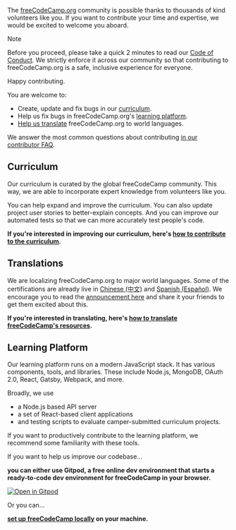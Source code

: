 The [freeCodeCamp.org](https://freecodecamp.org) community is possible thanks to thousands of kind volunteers like you. If you want to contribute your time and expertise, we would be excited to welcome you aboard.

> [!NOTE]
> Before you proceed, please take a quick 2 minutes to read our [Code of Conduct](https://www.freecodecamp.org/code-of-conduct). We strictly enforce it across our community so that contributing to freeCodeCamp.org is a safe, inclusive experience for everyone.

Happy contributing.

You are welcome to:

- Create, update and fix bugs in our [curriculum](#curriculum).
- Help us fix bugs in freeCodeCamp.org's [learning platform](#learning-platform).
- [Help us translate](#translations) freeCodeCamp.org to world languages.

We answer the most common questions about contributing [in our contributor FAQ](/FAQ.md).

## Curriculum

Our curriculum is curated by the global freeCodeCamp community. This way, we are able to incorporate expert knowledge from volunteers like you.

You can help expand and improve the curriculum. You can also update project user stories to better-explain concepts. And you can improve our automated tests so that we can more accurately test people's code.

**If you're interested in improving our curriculum, here's [how to contribute to the curriculum](how-to-work-on-coding-challenges.md).**

## Translations

We are localizing freeCodeCamp.org to major world languages. Some of the certifications are already live in [Chinese (中文)](https://chinese.freecodecamp.org/learn) and [Spanish (Español)](https://www.freecodecamp.org/espanol/learn/). We encourage you to read the [announcement here](https://www.freecodecamp.org/news/world-language-translation-effort) and share it your friends to get them excited about this.

**If you're interested in translating, here's [how to translate freeCodeCamp's resources](how-to-translate-files.md).**

## Learning Platform

Our learning platform runs on a modern JavaScript stack. It has various components, tools, and libraries. These include Node.js, MongoDB, OAuth 2.0, React, Gatsby, Webpack, and more.

Broadly, we use

- a Node.js based API server
- a set of React-based client applications
- and testing scripts to evaluate camper-submitted curriculum projects.

If you want to productively contribute to the learning platform, we recommend some familiarity with these tools.

If you want to help us improve our codebase...

**you can either use Gitpod, a free online dev environment that starts a ready-to-code dev environment for freeCodeCamp in your browser.**

[![Open in Gitpod](https://gitpod.io/button/open-in-gitpod.svg)](https://gitpod.io/#https://github.com/freeCodeCamp/freeCodeCamp)

Or you can...

**[set up freeCodeCamp locally](how-to-setup-freecodecamp-locally.md) on your machine.**
